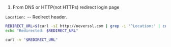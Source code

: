 

1. From DNS or HTTP(not HTTPs) redirect login page

`Location:` -- Redirect header.
```bash
REDIRECT_URL=$(curl -sI http://neverssl.com | grep -i '^Location:' | cut -d' ' -f2)
echo "Redirected: $REDIRECT_URL"

curl -v "$REDIRECT_URL"
```